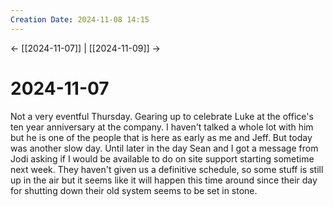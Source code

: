```yaml
---
Creation Date: 2024-11-08 14:15
---
```


<- [[2024-11-07]] | [[2024-11-09]]  ->

# 2024-11-07
Not a very eventful Thursday. Gearing up to celebrate Luke at the office's ten year anniversary at the company. I haven't talked a whole lot with him but he is one of the people that is here as early as me and Jeff. But today was another slow day. Until later in the day Sean and I got a message from Jodi asking if I would be available to do on site support starting sometime next week. They haven't given us a definitive schedule, so some stuff is still up in the air but it seems like it will happen this time around since their day for shutting down their old system seems to be set in stone.